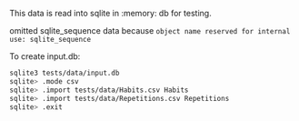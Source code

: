 This data is read into sqlite in :memory: db for testing.

omitted sqlite_sequence data because
`object name reserved for internal use: sqlite_sequence`

To create input.db:
```bash
sqlite3 tests/data/input.db
sqlite> .mode csv
sqlite> .import tests/data/Habits.csv Habits
sqlite> .import tests/data/Repetitions.csv Repetitions
sqlite> .exit
```

